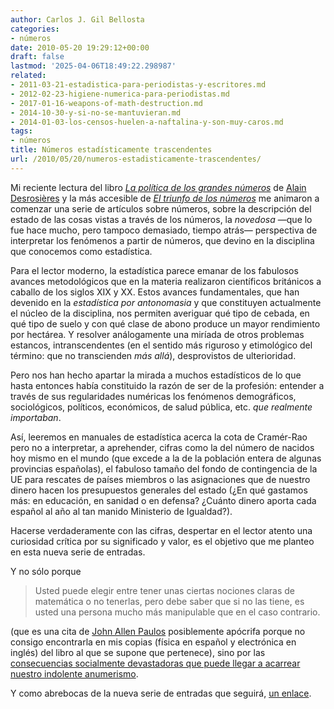 ```yaml
---
author: Carlos J. Gil Bellosta
categories:
- números
date: 2010-05-20 19:29:12+00:00
draft: false
lastmod: '2025-04-06T18:49:22.298987'
related:
- 2011-03-21-estadistica-para-periodistas-y-escritores.md
- 2012-02-23-higiene-numerica-para-periodistas.md
- 2017-01-16-weapons-of-math-destruction.md
- 2014-10-30-y-si-no-se-mantuvieran.md
- 2014-01-03-los-censos-huelen-a-naftalina-y-son-muy-caros.md
tags:
- números
title: Números estadísticamente trascendentes
url: /2010/05/20/numeros-estadisticamente-trascendentes/
---
```


Mi reciente lectura del libro [_La política de los grandes números_](http://www.madrimasd.org/blogs/salud_publica/2007/06/29/68972) de [Alain Desrosières](http://es.wikipedia.org/wiki/Alain_Desrosières) y la más accesible de [_El triunfo de los números_](http://divulgamat.ehu.es/weborriak/publicacionesdiv/libros/LiburuakDet.asp?Id=463) me animaron a comenzar una serie de artículos sobre números, sobre la descripción del estado de las cosas vistas a través de los números, la _novedosa_ —que lo fue hace mucho, pero tampoco demasiado, tiempo atrás— perspectiva de interpretar los fenómenos a partir de números, que devino en la disciplina que conocemos como estadística.

Para el lector moderno, la estadística parece emanar de los fabulosos avances metodológicos que en la materia realizaron científicos británicos a caballo de los siglos XIX y XX. Estos avances fundamentales, que han devenido en la _estadística por antonomasia_ y que constituyen actualmente el núcleo de la disciplina, nos permiten averiguar qué tipo de cebada, en qué tipo de suelo y con qué clase de abono produce un mayor rendimiento por hectárea. Y resolver análogamente una miríada de otros problemas estancos, intranscendentes (en el sentido más riguroso y etimológico del término: que no transcienden _más allá_), desprovistos de ulterioridad.

Pero nos han hecho apartar la mirada a muchos estadísticos de lo que hasta entonces había constituido la razón de ser de la profesión: entender a través de sus regularidades numéricas los fenómenos demográficos, sociológicos, políticos, económicos, de salud pública, etc. _que realmente importaban_.

Así, leeremos en manuales de estadística acerca la cota de Cramér-Rao pero no a interpretar, a aprehender, cifras como la del número de nacidos hoy mismo en el mundo (que excede a la de la población entera de algunas provincias españolas), el fabuloso tamaño del fondo de contingencia de la UE para rescates de países miembros o las asignaciones que de nuestro dinero hacen los presupuestos generales del estado (¿En qué gastamos más: en educación, en sanidad o en defensa? ¿Cuánto dinero aporta cada español al año al tan manido Ministerio de Igualdad?).

Hacerse verdaderamente con las cifras, despertar en el lector atento una curiosidad crítica por su significado y valor, es el objetivo que me planteo en esta nueva serie de entradas.

Y no sólo porque


>Usted puede elegir entre tener unas ciertas nociones claras de matemática o no tenerlas, pero debe saber que si no las tiene, es usted una persona mucho más manipulable que en el caso contrario.


(que es una cita de [John Allen Paulos](http://es.wikipedia.org/wiki/El_hombre_anum%C3%A9rico) posiblemente apócrifa porque no consigo encontrarla en mis copias (física en español y electrónica en inglés) del libro al que se supone que pertenece), sino por las [consecuencias socialmente devastadoras que puede llegar a acarrear nuestro indolente anumerismo](http://www.economist.com/business-finance/displaystory.cfm?story_id=16113147).

Y como abrebocas de la nueva serie de entradas que seguirá, [un enlace](http://www.worldometers.info).
